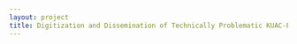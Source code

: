 ```yaml
--- 
layout: project 
title: Digitization and Dissemination of Technically Problematic KUAC-FM Radio (Alaska) Programs (1979-1997)
---
```



